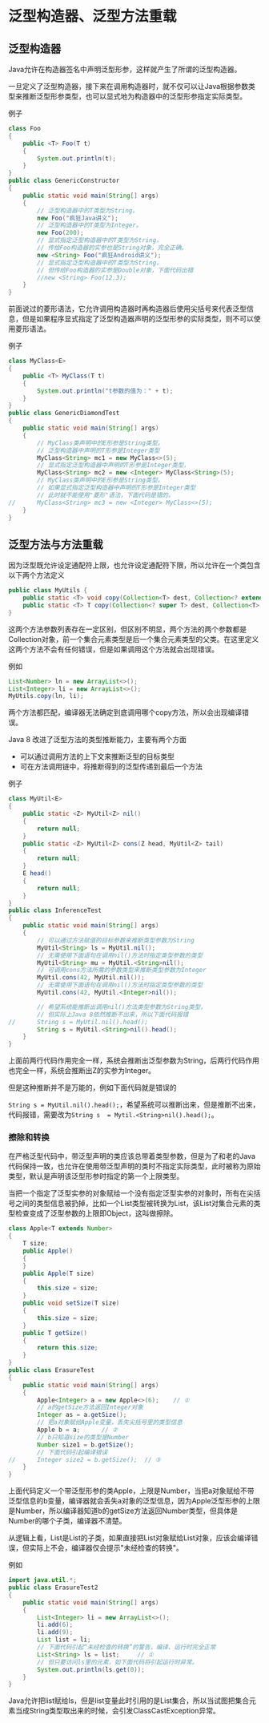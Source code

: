 # 泛型构造器、泛型方法重载

## 泛型构造器

Java允许在构造器签名中声明泛型形参，这样就产生了所谓的泛型构造器。

一旦定义了泛型构造器，接下来在调用构造器时，就不仅可以让Java根据参数类型来推断泛型形参类型，也可以显式地为构造器中的泛型形参指定实际类型。

例子

```java
class Foo
{
	public <T> Foo(T t)
	{
		System.out.println(t);
	}
}
public class GenericConstructor
{
	public static void main(String[] args)
	{
		// 泛型构造器中的T类型为String。
		new Foo("疯狂Java讲义");
		// 泛型构造器中的T类型为Integer。
		new Foo(200);
		// 显式指定泛型构造器中的T类型为String，
		// 传给Foo构造器的实参也是String对象，完全正确。
		new <String> Foo("疯狂Android讲义");
		// 显式指定泛型构造器中的T类型为String，
		// 但传给Foo构造器的实参是Double对象，下面代码出错
        //new <String> Foo(12.3);
	}
}
```

前面说过的菱形语法，它允许调用构造器时再构造器后使用尖括号来代表泛型信息，但是如果程序显式指定了泛型构造器声明的泛型形参的实际类型，则不可以使用菱形语法。

例子

```java
class MyClass<E>
{
	public <T> MyClass(T t)
	{
		System.out.println("t参数的值为：" + t);
	}
}
public class GenericDiamondTest
{
	public static void main(String[] args)
	{
		// MyClass类声明中的E形参是String类型。
		// 泛型构造器中声明的T形参是Integer类型
		MyClass<String> mc1 = new MyClass<>(5);
		// 显式指定泛型构造器中声明的T形参是Integer类型，
		MyClass<String> mc2 = new <Integer> MyClass<String>(5);
		// MyClass类声明中的E形参是String类型。
		// 如果显式指定泛型构造器中声明的T形参是Integer类型
		// 此时就不能使用"菱形"语法，下面代码是错的。
//		MyClass<String> mc3 = new <Integer> MyClass<>(5);
	}
}
```





## 泛型方法与方法重载

因为泛型既允许设定通配符上限，也允许设定通配符下限，所以允许在一个类包含以下两个方法定义

```java
public class MyUtils {
	public static <T> void copy(Collection<T> dest, Collection<? extends T> src){}
	public static <T> T copy(Collection<? super T> dest, Collection<T> src){}
}
```

这两个方法参数列表存在一定区别，但区别不明显，两个方法的两个参数都是Collection对象，前一个集合元素类型是后一个集合元素类型的父类。在这里定义这两个方法不会有任何错误，但是如果调用这个方法就会出现错误。

例如

```java
List<Number> ln = new ArrayList<>();
List<Integer> li = new ArrayList<>();
MyUtils.copy(ln, li);
```

两个方法都匹配，编译器无法确定到底调用哪个copy方法，所以会出现编译错误。



Java 8 改进了泛型方法的类型推断能力，主要有两个方面

- 可以通过调用方法的上下文来推断泛型的目标类型
- 可在方法调用链中，将推断得到的泛型传递到最后一个方法

例子

```java
class MyUtil<E>
{
	public static <Z> MyUtil<Z> nil()
	{
		return null;
	}
	public static <Z> MyUtil<Z> cons(Z head, MyUtil<Z> tail)
	{
		return null;
	}
	E head()
	{
		return null;
	}
}
public class InferenceTest
{
	public static void main(String[] args)
	{
		// 可以通过方法赋值的目标参数来推断类型参数为String
		MyUtil<String> ls = MyUtil.nil();
		// 无需使用下面语句在调用nil()方法时指定类型参数的类型
		MyUtil<String> mu = MyUtil.<String>nil();
		// 可调用cons方法所需的参数类型来推断类型参数为Integer
		MyUtil.cons(42, MyUtil.nil());
		// 无需使用下面语句在调用nil()方法时指定类型参数的类型
		MyUtil.cons(42, MyUtil.<Integer>nil());

		// 希望系统能推断出调用nil()方法类型参数为String类型，
		// 但实际上Java 8依然推断不出来，所以下面代码报错
//		String s = MyUtil.nil().head();
		String s = MyUtil.<String>nil().head();
	}
}
```

上面前两行代码作用完全一样，系统会推断出泛型参数为String，后两行代码作用也完全一样，系统会推断出Z的实参为Integer。

但是这种推断并不是万能的，例如下面代码就是错误的

`String s = MyUtil.nil().head();`，希望系统可以推断出来，但是推断不出来，代码报错，需要改为`String s  = Mytil.<String>nil().head();`。





### 擦除和转换

在严格泛型代码中，带泛型声明的类应该总带着类型参数，但是为了和老的Java代码保持一致，也允许在使用带泛型声明的类时不指定实际类型，此时被称为原始类型，默认是声明该泛型形参时指定的第一个上限类型。

当把一个指定了泛型实参的对象赋给一个没有指定泛型实参的对象时，所有在尖括号之间的类型信息被扔掉，比如一个List<String>类型被转换为List，该List对集合元素的类型检查变成了泛型参数的上限即Object，这叫做擦除。

```java
class Apple<T extends Number>
{
	T size;
	public Apple()
	{
	}
	public Apple(T size)
	{
		this.size = size;
	}
	public void setSize(T size)
	{
		this.size = size;
	}
	public T getSize()
	{
		return this.size;
	}
}
public class ErasureTest
{
	public static void main(String[] args)
	{
		Apple<Integer> a = new Apple<>(6);    // ①
		// a的getSize方法返回Integer对象
		Integer as = a.getSize();
		// 把a对象赋给Apple变量，丢失尖括号里的类型信息
		Apple b = a;      // ②
		// b只知道size的类型是Number
		Number size1 = b.getSize();
		// 下面代码引起编译错误
//		Integer size2 = b.getSize();  // ③
	}
}

```

上面代码定义一个带泛型形参的类Apple，上限是Number，当把a对象赋给不带泛型信息的b变量，编译器就会丢失a对象的泛型信息，因为Apple泛型形参的上限是Number，所以编译器知道b的getSize方法返回Number类型，但具体是Number的哪个子类，编译器不清楚。



从逻辑上看，List<String>是List的子类，如果直接把List对象赋给List<String>对象，应该会编译错误，但实际上不会，编译器仅会提示"未经检查的转换"。

例如

```java
import java.util.*;
public class ErasureTest2
{
	public static void main(String[] args)
	{
		List<Integer> li = new ArrayList<>();
		li.add(6);
		li.add(9);
		List list = li;
		// 下面代码引起“未经检查的转换”的警告，编译、运行时完全正常
		List<String> ls = list;     // ①
		// 但只要访问ls里的元素，如下面代码将引起运行时异常。
		System.out.println(ls.get(0));
	}
}
```

Java允许把list赋给ls，但是list变量此时引用的是List<Integer>集合，所以当试图把集合元素当成String类型取出来的时候，会引发ClassCastException异常。



